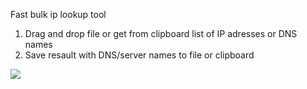 Fast bulk ip lookup tool

1. Drag and drop file or get from clipboard list of IP adresses or DNS names
2. Save resault with DNS/server names to file or clipboard

<img src='https://i.imgur.com/VGW9lSc.png' />
